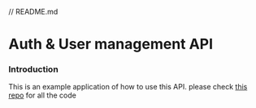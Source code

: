 // README.md
# Auth & User management API
### Introduction
This is an example application of how to use this API. please check [this repo](https://github.com/MohamedRach/NodeJS-auth-user-management) for all the code  

